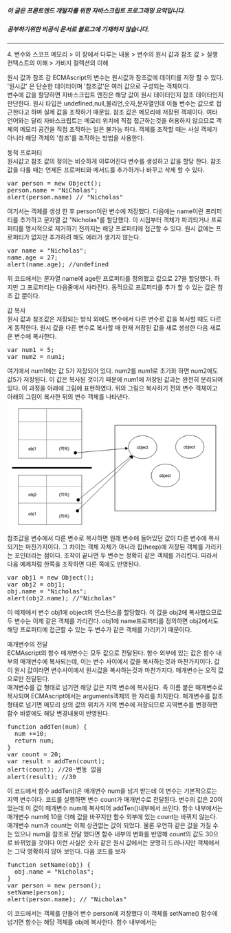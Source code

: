 ##### 이 글은 프론트엔드 개발자를 위한 자바스크립트 프로그래밍 요약입니다.
##### 공부하기위한 비공식 문서로 블로그에 기재하지 않습니다.
<hr>
4. 변수와 스코프 메모리
> 이 장에서 다루는 내용
> 변수의 원시 값과 참조 값
> 실행 컨텍스트의 이해
> 가비지 컬렉션의 이해

  원시 값과 참조 감
ECMAscript의 변수는 원시값과 참조값에 데이터를 저장 할 수 있다. '원시값' 은 단순한 데이터이며 '참조값'은 여러 값으로 구성되는 객체이다.  
변수에 값을 할당하면 자바스크립트 엔진은 해당 값이 원시 데이터인지 참조 데이터인지 판단한다.
원시 타입은 undefined,null,불리언,숫자,문자열인데 이들 변수는 값으로 접근한다고 하며 실제 값을 조작하기 때문임.
참조 값은 메모리에 저장된 객체이다. 여타 언어와는 달리 자바스크립트는 메모리 위치에 직접 접근하는것을 허용하지 않으므로 객체의 메모리 공간을
직접 조작하는 일은 불가능 하다. 객체를 조작할 때는 사실 객체가 아니라 해당 객체의 '참조'를 조작하는 방법을 사용한다.

동적 프로퍼티  
원시값고 참조 값의 정의는 비슷하게 이루어진다 변수를 생성하고 값을 할당 한다. 참조값을 다룰 때는 언제든 프로퍼티와 메서드를 추가하거나 바꾸고 삭제 할 수 있다.
<pre>
var person = new Object();
person.name = "NiCholas";
alert(person.name) // "Nicholas"
</pre>
여기서는 객체를 생성 한 후 person이란 변수에 저장했다. 다음에는 name이란 프러퍼티를 추가하고 문자열 값 "Nicholas"를 할당했다.
이 시점부터 객체가 파괴되거나 프로퍼티를 명시적으로 제거하기 전까지는 해당 프로퍼티에 접근할 수 있다.
원시 값에는 프로퍼티가 없지만 추가하려 해도 에러가 생기지 않는다.
<pre>
var name = "Nicholas";
name.age = 27;
alert(name.age); //undefined
</pre>
위 코드에서는 문자열 name에 age란 프로퍼티를 정의했고 값으로 27을 할당했다. 하지만 그 프로퍼티는 다음줄에서 사라진다. 동적으로 프로퍼티를 추가 할 수 있는 값은 참조 값 뿐이다.

값 복사  
원시 값과 참조값은 저장되는 방식 외에도 변수에서 다른 변수로 값을 복사할 때도 다르게 동작한다. 원시 값을 다른 변수로 복사할 때 현재 저장된 값을 새로 생성한 다음 새로운 변수에 복사한다.
<pre>
var num1 = 5;
var num2 = num1;
</pre>
여기에서 num1에는 값 5가 저장되어 있다. num2를 num1로 초기화 하면 num2에도 값5가 저장된다. 이 값은 복사된 것이기 때문에 num1에 저장된 값과는 완전히 분리되어 있다.
이 과정을 아래에 그림에 표현하였다. 위의 그림으 복사하기 전의 변수 객체이고 아래의 그림이 복사한 뒤의 변수 객체를 나타낸다.
![Minion](https://github.com/jinyounghwa/i-dont-nothing-javascript/blob/master/image/obj1.png)
참조값을 변수에서 다른 변수로 복사하면 원래 변수에 들어있던 값이 다른 변수에 복사되기는 마찬가지이다. 그 차이는 객체 자체가 아니라 힙(heep)에 저장된 객체를 가리키는 포인터라는 점이다. 조작이 끝나면 두 변수는 정확히 같은 객체를 가리킨다. 따라서 다음 예제처럼 한쪽을 조작하면 다른 쪽에도 반영된다.
<pre>
var obj1 = new Object();
var obj2 = obj1;
obj.name = "Nicholas";
alert(obj2.name); //"Nicholas"
</pre>
이 예제에서 변수 obj1에 object의 인스턴스를 할당했다. 이 값을 obj2에 복사했으므로 두 변수는 이제 같은 객체를 가리킨다. obj1에 name프로퍼티를 정의하면 obj2에서도 해당 프로퍼티에 접근할 수 있는 두 변수가 같은 객체를 가리키기 때문이다.

매개변수의 전달  
ECMAscript의 함수 매개변수는 모두 값으로 전달된다. 함수 외부에 있는 값은 함수 내부의 매개변수에 복사되는데, 이는 변수 사이에서 값을 복사하는것과 마찬가지이다. 값이 원시 값이라면 변수사이에서 원시값을 복사하는것과 마찬가지다. 매개변수는 오직 값으로만 전달된다.  
매겨변수를 값 형태로 넘기면 해당 값은 지역 변수에 복사된다. 즉 이름 붙은 매개변수로 복사되며 ECMAscript에서는 arguments객체의 한 자리를 차지한다. 매개변수를 참조 형태로 넘기면 메모리 상의 값의 위치가 지역 변수에 저장되므로 지역변수를 변경하면 함수 바깥에도 해당 변경내용이 반영된다.
<pre>
function addTen(num) {
  num +=10;
  return num;
}
var count = 20;
var result = addTen(count);
alert(count); //20-변동 없음
alert(result); //30
</pre>
이 코드에서 함수 addTen()은 매개변수 num을 넘겨 받는데 이 변수는 기본적으로는 지역 변수이다. 코드를 실행하면 변수 count가 매개변수로 전달된다. 변수의 값은 20이었는데 이 값이 매개변수 num에 복사되어 addTen()내부에서 쓰인다. 함수 내부에서는 매개변수 num에 10을 더해 값을 바꾸지만 함수 외부에 있는 count는 바뀌지 않는다. 매개변수 num과 count는 이제 상관없는 값이 되었다. 물론 우연히 같은 값을 가질 수는 있으나 num을 참조로 전달 했다면 함수 내부의 변화를 반영해 count의 값도 30으로 바뀌었을 것이다 이런 사실은 숫자 같은 원시 값에서는 분명히 드러나지만 객체에서는 그닥 명확하지 않아 보인다. 다음 코드를 보자
<pre>
function setName(obj) {
  obj.name = "Nicholas";
}
var person = new person();
setName(person);
alert(person.name); // "Nicholas"
</pre>
이 코드에서는 객체를 만들어 변수 person에 저장했다 이 객체를 setName() 함수에 넘기면 함수는 해당 객체를 obj에 복사한다. 함수 내부에서는
